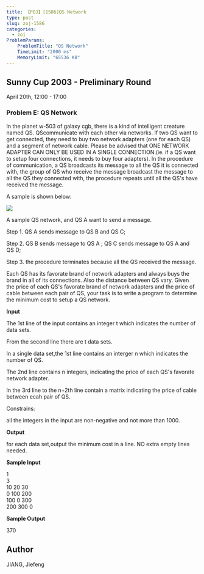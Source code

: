 ```yaml
---
title: 【POJ】[1586]QS Network
type: post
slug: zoj-1586
categories:
  - zoj
ProblemParams:
    ProblemTitle: "QS Network"
    TimeLimit: "2000 ms"
    MemoryLimit: "65536 KB"
---
```


Sunny Cup 2003 - Preliminary Round
----------------------------------

April 20th, 12:00 - 17:00

### Problem E: QS Network

  
In the planet w-503 of galaxy cgb, there is a kind of intelligent creature named QS. QScommunicate with each other via networks. If two QS want to get connected, they need to buy two network adapters (one for each QS) and a segment of network cable. Please be advised that ONE NETWORK ADAPTER CAN ONLY BE USED IN A SINGLE CONNECTION.(ie. if a QS want to setup four connections, it needs to buy four adapters). In the procedure of communication, a QS broadcasts its message to all the QS it is connected with, the group of QS who receive the message broadcast the message to all the QS they connected with, the procedure repeats until all the QS's have received the message.

A sample is shown below:

![](https://r2-oj.boiltask.com/zoj-1586/6cb9d07343d34d6b96dcb995d0163c04)

  
A sample QS network, and QS A want to send a message.  
  
Step 1. QS A sends message to QS B and QS C;  
  
Step 2. QS B sends message to QS A ; QS C sends message to QS A and QS D;  
  
Step 3. the procedure terminates because all the QS received the message.

Each QS has its favorate brand of network adapters and always buys the brand in all of its connections. Also the distance between QS vary. Given the price of each QS's favorate brand of network adapters and the price of cable between each pair of QS, your task is to write a program to determine the minimum cost to setup a QS network.

  
**Input**

The 1st line of the input contains an integer t which indicates the number of data sets.  
  
From the second line there are t data sets.  
  
In a single data set,the 1st line contains an interger n which indicates the number of QS.  
  
The 2nd line contains n integers, indicating the price of each QS's favorate network adapter.  
  
In the 3rd line to the n+2th line contain a matrix indicating the price of cable between ecah pair of QS.

Constrains:

all the integers in the input are non-negative and not more than 1000.

  
**Output**

for each data set,output the minimum cost in a line. NO extra empty lines needed.

  
**Sample Input**

1  
3  
10 20 30  
0 100 200  
100 0 300  
200 300 0

  
**Sample Output**

370

## Author

JIANG, Jiefeng
